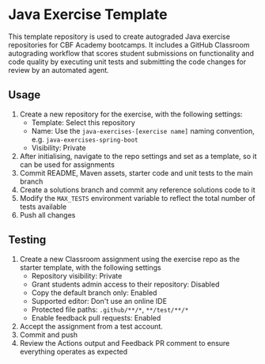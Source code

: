 # Java Exercise Template
This template repository is used to create autograded Java exercise repositories for CBF Academy bootcamps. It includes a GitHub Classroom autograding workflow that scores student submissions on functionality and code quality by executing unit tests and submitting the code changes for review by an automated agent.

## Usage

1. Create a new repository for the exercise, with the following settings:
    - Template: Select this repository
    - Name: Use the `java-exercises-[exercise name]` naming convention, e.g. `java-exercises-spring-boot`
    - Visibility: Private
2. After initialising, navigate to the repo settings and set as a template, so it can be used for assignments
3. Commit README, Maven assets, starter code and unit tests to the main branch
4. Create a solutions branch and commit any reference solutions code to it
5. Modify the `MAX_TESTS` environment variable to reflect the total number of tests available
6. Push all changes

## Testing

1. Create a new Classroom assignment using the exercise repo as the starter template, with the following settings
   - Repository visibility: Private
   - Grant students admin access to their repository: Disabled
   - Copy the default branch only: Enabled
   - Supported editor: Don't use an online IDE
   - Protected file paths: `.github/**/*`, `**/test/**/*`
   - Enable feedback pull requests: Enabled
2. Accept the assignment from a test account.
3. Commit and push
4. Review the Actions output and Feedback PR comment to ensure everything operates as expected
